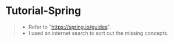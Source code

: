 # Tutorial-Spring
> * Refer to "https://spring.io/guides".
> * I used an internet search to sort out the missing concepts.
